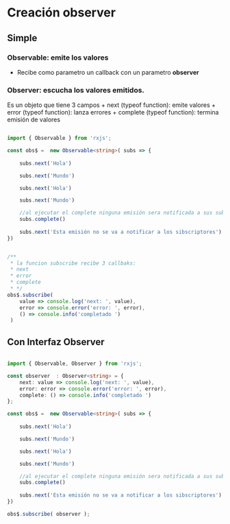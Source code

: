 # Creación observer

## Simple

### Observable: emite los valores
- Recibe como parametro un callback con un parametro **observer**

### Observer: escucha los valores emitidos.
Es un objeto que tiene 3 campos
    + next (typeof function): emite valores
    + error (typeof function): lanza errores
    + complete (typeof function): termina emisión de valores
 
```ts

import { Observable } from 'rxjs'; 

const obs$ =  new Observable<string>( subs => {
    
    subs.next('Hola')

    subs.next('Mundo')

    subs.next('Hola')

    subs.next('Mundo')

    //al ejecutar el complete ninguna emisión sera notificada a sus subscriptores
    subs.complete()
    
    subs.next('Esta emisión no se va a notificar a los sibscriptores')
})


/**
 * la funcion subscribe recibe 3 callbaks:
 * next
 * error
 * complete
 * */
obs$.subscribe( 
    value => console.log('next: ', value),
    error => console.error('error: ', error),
    () => console.info('completado ')
 )

```

## Con Interfaz Observer

```ts

import { Observable, Observer } from 'rxjs'; 

const observer  : Observer<string> = {
    next: value => console.log('next: ', value),
    error: error => console.error('error: ', error),
    complete: () => console.info('completado ')
};

const obs$ =  new Observable<string>( subs => {
    
    subs.next('Hola')

    subs.next('Mundo')

    subs.next('Hola')

    subs.next('Mundo')

    //al ejecutar el complete ninguna emisión sera notificada a sus subscriptores
    subs.complete()
    
    subs.next('Esta emisión no se va a notificar a los sibscriptores')
})

obs$.subscribe( observer );
```